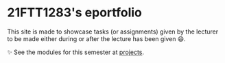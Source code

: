 # 21FTT1283's eportfolio

This site is made to showcase tasks (or assignments) given by the lecturer to be made either during or after the lecture has been given :smile:.

:sparkles: See the modules for this semester at [projects](https://github.com/21ftt1283/eportfolio/projects).
